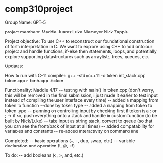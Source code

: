 # comp310project

Group Name: GPT-5

project members:
Maddie Juarez
Luke Niemeyer
Nick Zappia

Project objective:
To use C++ to reconstruct our foundational construction of forth interpretation in C. We want to explore using C++ to add onto our project and handle functions, if-else then statements, loops, and potentially explore supporting datastructures such as arraylists, trees, queues, etc.


Updates:

How to run with C-11 compiler:
 g++ -std=c++11 -o token int_stack.cpp token.cpp r-forth.cpp
 ./token


Functionality: Maddie 4/17
-- testing with main() in token.cpp (don't worry, this will be removed in the final submission, i just made it easier
to test input instead of compiling the user interface every time)
-- added a mapping from token to function
    --done by token type
-- added a mapping from token to token type
    -- planning on controlling input by checking first if token is a : or ; -> if so, push everything onto a stack and handle
    in custom function (to be built by Nick/Luke)
-- take input as string stack, convert to queue (so that you can see the front/back of input at all times)
-- added compatability for variables and constants
-- re-added interactivity on command line

Completed:
-- basic operations (+, -, dup, swap, etc.)
-- variable declaration and operation (!, @, +!)

To do:
-- add booleans (<, >, and, etc.)


